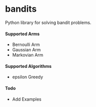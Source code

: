 # bandits
Python library for solving bandit problems.

#### Supported Arms
 * Bernoulli Arm
 * Gaussian Arm     
 * Markovian Arm

#### Supported Algorithms
 * epsilon Greedy

#### Todo

 * Add Examples
